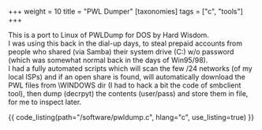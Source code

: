 +++
weight = 10
title = "PWL Dumper"
[taxonomies]
tags = ["c", "tools"]
+++

This is a port to Linux of PWLDump for DOS by Hard Wisdom.  
I was using this back in the dial-up days, to steal prepaid accounts from people who shared (via Samba) their system drive (C:) w/o password (which was somewhat normal back in the days of Win95/98).  
I had a fully automated scripts which will scan the few /24 networks (of my local ISPs) and if an open share is found, will automatically download the PWL files from \WINDOWS dir (I had to hack a bit the code of smbclient tool), then dump (decrpyt) the contents (user/pass) and store them in file, for me to inspect later.

{{ code_listing(path="/software/pwldump.c", hlang="c", use_listing=true) }}

